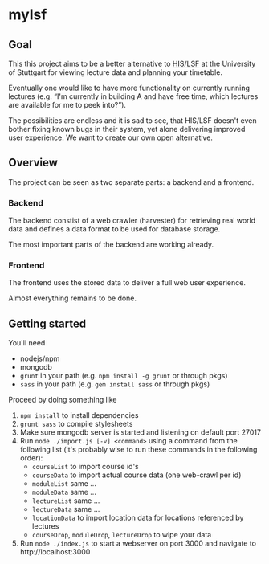 # mylsf


## Goal

This this project aims to be a better alternative to
[HIS/LSF](https://lsf.uni-stuttgart.de) at the University of Stuttgart for
viewing lecture data and planning your timetable.

Eventually one would like to have more functionality on currently running
lectures (e.g. “I'm currently in building A and have free time, which lectures
are available for me to peek into?”).

The possibilities are endless and it is sad to see, that HIS/LSF doesn't even
bother fixing known bugs in their system, yet alone delivering improved user
experience.
We want to create our own open alternative.


## Overview

The project can be seen as two separate parts: a backend and a frontend.

### Backend

The backend constist of a web crawler (harvester) for retrieving real world
data and defines a data format to be used for database storage.

The most important parts of the backend are working already.

### Frontend

The frontend uses the stored data to deliver a full web user experience.

Almost everything remains to be done.


## Getting started


You'll need

 - nodejs/npm
 - mongodb
 - `grunt` in your path (e.g. `npm install -g grunt` or through pkgs)
 - `sass` in your path (e.g. `gem install sass` or through pkgs)

Proceed by doing something like

1. `npm install` to install dependencies
2. `grunt sass` to compile stylesheets
3. Make sure mongodb server is started and listening on default port 27017
4. Run `node ./import.js [-v] <command>` using a command from the following list
   (it's probably wise to run these commands in the following order):
    - `courseList` to import course id's
    - `courseData` to import actual course data (one web-crawl per id)
    - `moduleList` same …
    - `moduleData` same …
    - `lectureList` same …
    - `lectureData` same …
    - `locationData` to import location data for locations referenced by lectures
    - `courseDrop`, `moduleDrop`, `lectureDrop` to wipe your data
5. Run `node ./index.js` to start a webserver on port 3000 and navigate to http://localhost:3000



